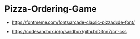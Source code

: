 # Pizza-Ordering-Game

- https://fontmeme.com/fonts/arcade-classic-pizzadude-font/

- https://codesandbox.io/p/sandbox/github/D3nn7/crt-css 
